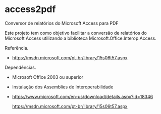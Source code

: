 # access2pdf
Conversor de relatórios do Microsoft Access para PDF

Este projeto tem como objetivo facilitar a conversão de relatórios do Microsoft Access utilizando a biblioteca Microsoft.Office.Interop.Access.

Referência.
- https://msdn.microsoft.com/pt-br/library/15s06t57.aspx

Dependências.

- Microsoft Office 2003 ou superior
- Instalação dos Assemblies de Interoperabilidade
- 
    https://www.microsoft.com/en-us/download/details.aspx?id=18346

    https://msdn.microsoft.com/pt-br/library/15s06t57.aspx
